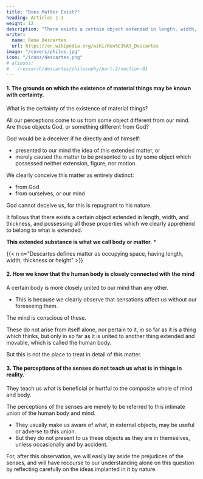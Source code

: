 ```yaml
---
title: "Does Matter Exist?"
heading: Articles 1-3
weight: 12
description: "There exists a certain object extended in length, width, and height. This extended substance is what we call body or matter"
writer:
  name: Rene Descartes
  url: https://en.wikipedia.org/wiki/Ren%C3%A9_Descartes
image: "/covers/philos.jpg"
icon: "/icons/descartes.png"
# aliases:
#   /research/descartes/philosophy/part-2/section-01
---
```



#### 1. The grounds on which the existence of material things may be known with certainty.

What is the certainty of the existence of material things?

<!-- , yet, since this was before called in question by us, and since we reckoned the persuasion of their existence as among the prejudices of our childhood, it is now necessary for us to investigate the grounds on which this truth may be known with certainty.  -->

All our perceptions come to us from some object different from our mind. Are those objects God, or something different from God?

 <!-- for it is not in our power to cause ourselves to experience one perception rather than another, the perception being entirely dependent on the object which affects our senses. It may, indeed, be matter of inquiry whether that object be  -->

<!-- but because we perceive, or rather, stimulated by sense, clearly and distinctly apprehend, certain matter extended in length, breadth, and thickness, the various parts of which have different figures and motions, and give rise to the sensation we have of colours, smells, pain, etc.,  -->

God would be a deceiver if he directly and of himself:
- presented to our mind the idea of this extended matter, or 
- merely caused the matter to be presented to us by some object which possessed neither extension, figure, nor motion. 

We clearly conceive this matter as entirely distinct:
- from God
- from ourselves, or our mind

<!-- appear even clearly to discern that the idea of it is formed in us on occasion of objects existing out of our minds, to which it is in every respect similar.  -->

God cannot deceive us, for this is repugnant to his nature.

It follows that there exists a certain object extended in length, width, and thickness, and possessing all those properties which we clearly apprehend to belong to what is extended. 

**This extended substance is what we call body or matter.** *

{{< n n="Descartes defines matter as occupying space, having length, width, thickness or height" >}}
 

#### 2. How we know that the human body is closely connected with the mind

A certain body is more closely united to our mind than any other. 
- This is because we clearly observe that sensations affect us without our foreseeing them.

The mind is conscious of these. 

These do not arise from itself alone, nor pertain to it, in so far as it is a thing which thinks, but only in so far as it is united to another thing extended and movable, which is called the human body. 

But this is not the place to treat in detail of this matter.



#### 3. The perceptions of the senses do not teach us what is in things in reality.

They teach us what is beneficial or hurtful to the composite whole of mind and body.

The perceptions of the senses are merely to be referred to this intimate union of the human body and mind.
- They usually make us aware of what, in external objects, may be useful or adverse to this union.
- But they do not present to us these objects as they are in themselves, unless occasionally and by accident. 

For, after this observation, we will easily lay aside the prejudices of the senses, and will have recourse to our understanding alone on this question by reflecting carefully on the ideas implanted in it by nature.


